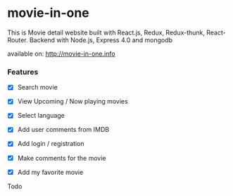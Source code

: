 # movie-in-one
This is Movie detail website built with React.js, Redux, Redux-thunk, React-Router. Backend with Node.js, Express 4.0 and mongodb

available on: http://movie-in-one.info

### Features
- [x] Search movie
- [x] View Upcoming / Now playing movies
- [x] Select language
- [x] Add user comments from IMDB
- [x] Add login / registration
- [x] Make comments for the movie
- [x] Add my favorite movie


Todo

